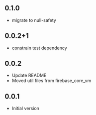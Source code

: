 ## 0.1.0
- migrate to null-safety

## 0.0.2+1
- constrain test dependency

## 0.0.2
- Update README
- Moved util files from firebase_core_vm

## 0.0.1
- Initial version
